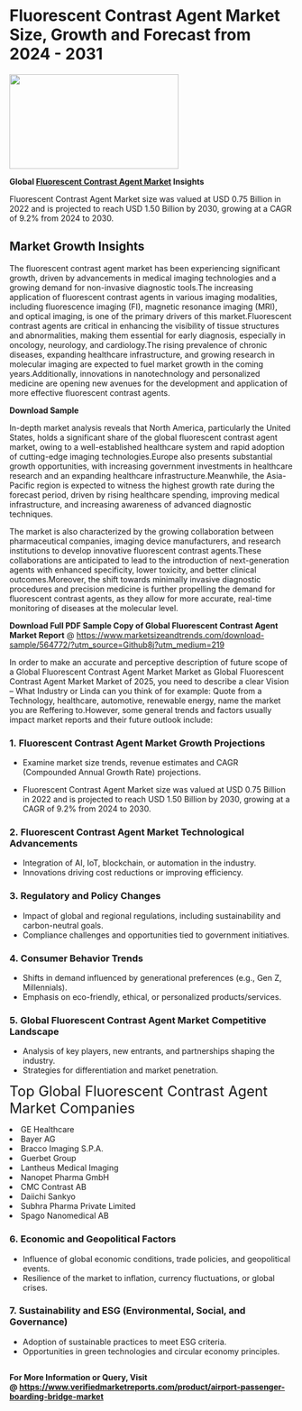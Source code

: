 <H1>Fluorescent Contrast Agent Market Size, Growth and Forecast from 2024 - 2031</H1><img class="aligncenter size-medium wp-image-584254" src="https://thirdeyenews.in/wp-content/uploads/2024/09/Global-Market-Research-300x168.jpeg" alt="" width="300" height="168" /><p><strong>Global&nbsp;<a href="https://www.marketsizeandtrends.com/download-sample/564772/?utm_source=Github8j?utm_medium=219">Fluorescent Contrast Agent Market</a> Insights</strong></p><p>Fluorescent Contrast Agent Market size was valued at USD 0.75 Billion in 2022 and is projected to reach USD 1.50 Billion by 2030, growing at a CAGR of 9.2% from 2024 to 2030.</p><p><h2>Market Growth Insights</h2> <p>The fluorescent contrast agent market has been experiencing significant growth, driven by advancements in medical imaging technologies and a growing demand for non-invasive diagnostic tools.The increasing application of fluorescent contrast agents in various imaging modalities, including fluorescence imaging (FI), magnetic resonance imaging (MRI), and optical imaging, is one of the primary drivers of this market.Fluorescent contrast agents are critical in enhancing the visibility of tissue structures and abnormalities, making them essential for early diagnosis, especially in oncology, neurology, and cardiology.The rising prevalence of chronic diseases, expanding healthcare infrastructure, and growing research in molecular imaging are expected to fuel market growth in the coming years.Additionally, innovations in nanotechnology and personalized medicine are opening new avenues for the development and application of more effective fluorescent contrast agents.</p> <p><strong>Download Sample</strong></p> <p>In-depth market analysis reveals that North America, particularly the United States, holds a significant share of the global fluorescent contrast agent market, owing to a well-established healthcare system and rapid adoption of cutting-edge imaging technologies.Europe also presents substantial growth opportunities, with increasing government investments in healthcare research and an expanding healthcare infrastructure.Meanwhile, the Asia-Pacific region is expected to witness the highest growth rate during the forecast period, driven by rising healthcare spending, improving medical infrastructure, and increasing awareness of advanced diagnostic techniques.</p> <p>The market is also characterized by the growing collaboration between pharmaceutical companies, imaging device manufacturers, and research institutions to develop innovative fluorescent contrast agents.These collaborations are anticipated to lead to the introduction of next-generation agents with enhanced specificity, lower toxicity, and better clinical outcomes.Moreover, the shift towards minimally invasive diagnostic procedures and precision medicine is further propelling the demand for fluorescent contrast agents, as they allow for more accurate, real-time monitoring of diseases at the molecular level.</p> <p><span class=""><strong>Download Full PDF Sample Copy of Global Fluorescent Contrast Agent Market Report</strong> @ <a href="https://www.marketsizeandtrends.com/download-sample/564772/?utm_source=Github8j?utm_medium=219" target="_blank">https://www.marketsizeandtrends.com/download-sample/564772/?utm_source=Github8j?utm_medium=219</a></span></p><p>In order to make an accurate and perceptive description of future scope of a Global&nbsp;Fluorescent Contrast Agent Market Market as Global&nbsp;Fluorescent Contrast Agent Market Market of 2025, you need to describe a clear Vision &ndash; What Industry or Linda can you think of for example: Quote from a Technology, healthcare, automotive, renewable energy, name the market you are Reffering to.However, some general trends and factors usually impact market reports and their future outlook include:</p><h3>1.&nbsp;<strong>Fluorescent Contrast Agent Market Growth Projections</strong></h3><ul><li>Examine market size trends, revenue estimates and CAGR (Compounded Annual Growth Rate) projections.</li><li><p>Fluorescent Contrast Agent Market size was valued at USD 0.75 Billion in 2022 and is projected to reach USD 1.50 Billion by 2030, growing at a CAGR of 9.2% from 2024 to 2030.</p></li></ul><h3>2.&nbsp;<strong>Fluorescent Contrast Agent Market Technological Advancements</strong></h3><ul><li>Integration of AI, IoT, blockchain, or automation in the industry.</li><li>Innovations driving cost reductions or improving efficiency.</li></ul><h3>3.&nbsp;<strong>Regulatory and Policy Changes</strong></h3><ul><li>Impact of global and regional regulations, including sustainability and carbon-neutral goals.</li><li>Compliance challenges and opportunities tied to government initiatives.</li></ul><h3>4.&nbsp;<strong>Consumer Behavior Trends</strong></h3><ul><li>Shifts in demand influenced by generational preferences (e.g., Gen Z, Millennials).</li><li>Emphasis on eco-friendly, ethical, or personalized products/services.</li></ul><h3>5.&nbsp;<strong>Global Fluorescent Contrast Agent Market Competitive Landscape</strong></h3><ul><li>Analysis of key players, new entrants, and partnerships shaping the industry.</li><li>Strategies for differentiation and market penetration.</li></ul><p data-pm-slice="1 1 []"><span style="color: inherit; font-family: inherit; font-size: 25px;">Top Global Fluorescent Contrast Agent Market Companies</span></p><div class="" data-test-id=""><p><li>GE Healthcare</li><li> Bayer AG</li><li> Bracco Imaging S.P.A.</li><li> Guerbet Group</li><li> Lantheus Medical Imaging</li><li> Nanopet Pharma GmbH</li><li> CMC Contrast AB</li><li> Daiichi Sankyo</li><li> Subhra Pharma Private Limited</li><li> Spago Nanomedical AB</li></p></div><h3>6.&nbsp;<strong>Economic and Geopolitical Factors</strong></h3><ul><li>Influence of global economic conditions, trade policies, and geopolitical events.</li><li>Resilience of the market to inflation, currency fluctuations, or global crises.</li></ul><h3>7.&nbsp;<strong>Sustainability and ESG (Environmental, Social, and Governance)</strong></h3><ul><li>Adoption of sustainable practices to meet ESG criteria.</li><li>Opportunities in green technologies and circular economy principles.</li></ul><h2><strong style="font-size: 14px;">For More Information or Query, Visit @&nbsp;</strong><a style="background-color: #ffffff; font-size: 14px;" href="https://www.marketsizeandtrends.com/report/fluorescent-contrast-agent-market/" target="_blank">https://www.verifiedmarketreports.com/product/airport-passenger-boarding-bridge-market</a></h2>